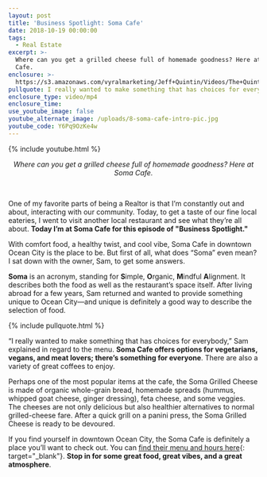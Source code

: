 ```yaml
---
layout: post
title: 'Business Spotlight: Soma Cafe'
date: 2018-10-19 00:00:00
tags:
  - Real Estate
excerpt: >-
  Where can you get a grilled cheese full of homemade goodness? Here at Soma
  Cafe.
enclosure: >-
  https://s3.amazonaws.com/vyralmarketing/Jeff+Quintin/Videos/The+Quintin+Group+-+Business+Spotlight-+Soma+Cafe.mp4
pullquote: I really wanted to make something that has choices for everybody.
enclosure_type: video/mp4
enclosure_time:
use_youtube_image: false
youtube_alternate_image: /uploads/8-soma-cafe-intro-pic.jpg
youtube_code: Y6Pq9OzKe4w
---
```


{% include youtube.html %}

<center><em>Where can you get a grilled cheese full of homemade goodness? Here at Soma Cafe.</em></center>

&nbsp;

One of my favorite parts of being a Realtor is that I’m constantly out and about, interacting with our community. Today, to get a taste of our fine local eateries, I went to visit another local restaurant and see what they’re all about. **Today I’m at Soma Cafe for this episode of "Business Spotlight."**

With comfort food, a healthy twist, and cool vibe, Soma Cafe in downtown Ocean City is the place to be. But first of all, what does “Soma” even mean? I sat down with the owner, Sam, to get some answers.

**Soma** is an acronym, standing for **S**imple, **O**rganic, **M**indful **A**lignment. It describes both the food as well as the restaurant’s space itself. After living abroad for a few years, Sam returned and wanted to provide something unique to Ocean City—and unique is definitely a good way to describe the selection of food.

{% include pullquote.html %}

“I really wanted to make something that has choices for everybody,” Sam explained in regard to the menu. **Soma Cafe offers options for vegetarians, vegans, and meat lovers; there’s something for everyone**. There are also a variety of great coffees to enjoy.

Perhaps one of the most popular items at the cafe, the Soma Grilled Cheese is made of organic whole-grain bread, homemade spreads (hummus, whipped goat cheese, ginger dressing), feta cheese, and some veggies. The cheeses are not only delicious but also healthier alternatives to normal grilled-cheese fare. After a quick grill on a panini press, the Soma Grilled Cheese is ready to be devoured.

If you find yourself in downtown Ocean City, the Soma Cafe is definitely a place you’ll want to check out. You can [find their menu and hours here](https://www.facebook.com/pg/SomaCafeOC/about/?ref=page_internal){: target="_blank"}. **Stop in for some great food, great vibes, and a great atmosphere**.